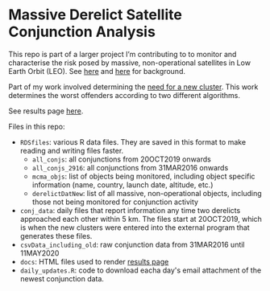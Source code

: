 Massive Derelict Satellite Conjunction Analysis
================

This repo is part of a larger project I’m contributing to to monitor and
characterise the risk posed by massive, non-operational satellites in
Low Earth Orbit (LEO). See [here](misc_files/IAC%202017%20Adelaide.pdf)
and [here](misc_files/IAC%202018%20Germany.pdf) for background.

Part of my work involved determining the [need for a new
cluster](misc_files/derelict%20debris%20generating%20risk%20paper.pdf).
This work determines the worst offenders according to two different
algorithms.

See results page
[here](https://rawitner.github.io/conjunction_analysis/).

Files in this repo:

  - `RDSfiles`: various R data files. They are saved in this format to
    make reading and writing files faster.
    - `all_conjs`: all conjunctions from 20OCT2019 onwards
    - `all_conjs_2916`: all conjunctions from 31MAR2016 onwards
    - `mcma_objs`: list of objects being monitored, including object specific information (name, country, launch date, altitude, etc.)
    - `derelictDatNew`: list of all massive, non-operational objects, including those not being monitored for conjunction activity
  - `conj_data`: daily files that report information any time two
    derelicts approached each other within 5 km. The files start at
    20OCT2019, which is when the new clusters were entered into the
    external program that generates these files.
  - `csvData_including_old`: raw conjunction data from 31MAR2016 until 11MAY2020
  - `docs`: HTML files used to render [results
    page](https://rawitner.github.io/conjunction_analysis/)
  - `daily_updates.R`: code to download eacha day's email attachment of the newest conjunction data.
